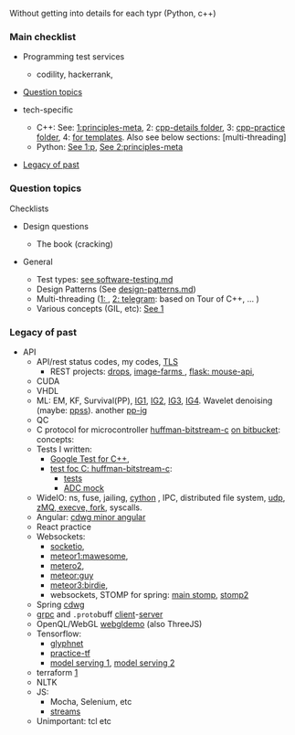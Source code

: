Without getting into details for each typr (Python, c++)

### Main checklist
* Programming test services
   * codility, hackerrank, 

* [Question topics](#question-topics)
* tech-specific
    * C++: See: [1:principles-meta](principles-scaffold-meta.md), 2: [cpp-details folder](cpp-details), 3: [cpp-practice folder](cpp-practice), 4: [for templates](bulk.cpp). Also see below sections: [multi-threading]
    * Python: [See 1:p](python-interview-notes.md), [See 2:principles-meta](principles-scaffold-meta.md)
* [Legacy of past](#legacy-of-past)


### Question topics
Checklists

* Design questions
   * The book (cracking)

* General
   * Test types: [see software-testing.md](./software-testing.md)
   * Design Patterns (See [design-patterns.md](./design-patterns.md))
   * Multi-threading ([1: ](./concurrency-async-terms.md), [2: telegram](?): based on Tour of C++, ... )
   * Various concepts (GIL, etc): [See 1](principles-scaffold-meta.md)

### Legacy of past
* API
   * API/rest status codes, my codes, [TLS](./made-simple/tls-1.md)
      * REST projects: [drops](https://github.com/sosi-org/REST-practice), [image-farms ](https://github.com/sosi-org/image-farms), [flask: mouse-api](https://github.com/sohale/mousepad-app/blob/master/pserver/pythonservice.py), 
   * CUDA
   * VHDL
   * ML: EM, KF, Survival(PP), [IG1](https://github.com/sohale/luca-essexbcilab-ppjournalpaper), [IG2](https://en.wikipedia.org/wiki/Inverse_Gaussian_distribution), [IG3](https://github.com/sohale/point-process-notes/blob/main/ifig/imi_cif.py), [IG4](). Wavelet denoising (maybe: [ppss](https://bitbucket.org/sohailsiadat/smithbrown2003-ppss/src/master/)). another [pp-ig](https://github.com/sohale/my_pp_ig/blob/master/visualise_pdf.py)
   * QC
   * C protocol for microcontroller  [huffman-bitstream-c](https://github.com/sohale/huffman-bitstream-c) [on bitbucket](https://bitbucket.org/sohailsiadat/huffman-bitstream-c/src/master/): concepts: 
   * Tests I written:
      * [Google Test for C++](),
      * [test foc C: huffman-bitstream-c](https://github.com/sohale/huffman-bitstream-c):
         * [tests](https://github.com/sohale/huffman-bitstream-c/tree/master/tests)
         * [ADC mock](https://github.com/sohale/huffman-bitstream-c/tree/master/csem)
   * WideIO: ns, fuse, jailing, [cython](https://github.com/sosi-org/practice-lookup/tree/master/cython) , IPC, distributed file system, [udp](https://github.com/sosi-org/practice-lookup/tree/master/udp), [zMQ, execve, fork](https://github.com/sosi-org/practice-lookup/blob/master/pylinuxsys/pylinuxsys.py), syscalls.
   * Angular: [cdwg minor angular](https://github.com/sohale/cdwg/blob/master/public/app/userstate_angjs1_module.js)
   * React practice
   * Websockets:
      * [socketio](),
      * [meteor1:mawesome](https://github.com/sohale/Meteor-is-Awesome),
      * [metero2](https://github.com/sosi-org/birdie),
      * [meteor:guy](https://github.com/sohale/guy017meteor)
      * [meteor3:birdie](https://github.com/sosi-org/birdie),
      * websockets, STOMP for spring: [main stomp](https://github.com/sohale/cdwg/blob/master/src/main/java/sboot/websocket/BcwWebsockEndpoint.java), [stomp2](https://github.com/sohale/cdwg/blob/master/public/app/apppg2.html)
   * Spring [cdwg](https://github.com/sohale/cdwg)
   * [grpc](https://github.com/sosi-org/grpc-arch-practice/tree/master/example) and `.proto`buff [client](https://github.com/sosi-org/grpc-arch-practice/blob/master/example/prot-client.js)-[server](https://github.com/sosi-org/grpc-arch-practice/blob/master/example/prot-server.js) 
   * OpenQL/WebGL [webgldemo](https://github.com/sosi-org/webgl-exercise) (also ThreeJS)
   * Tensorflow:
      * [glyphnet](https://github.com/sosi-org/neural-networks-sandbox/tree/master/glyphnet)
      * [practice-tf](https://github.com/sosi-org/neural-networks-sandbox)
      * [model serving 1](https://github.com/sosi-org/grpc-arch-practice/tree/master/tf-serving-18-sept-2020), [model serving 2](https://github.com/sosi-org/grpc-arch-practice/tree/master/tfserving-example)
   * terraform [1](https://github.com/sosi-org/grpc-arch-practice/tree/master/tf-example1)
   * NLTK
   * JS:
      * Mocha, Selenium, etc
      * [streams](https://github.com/sohale/jrep/blob/main/src/jrep.js)
   * Unimportant: tcl etc
